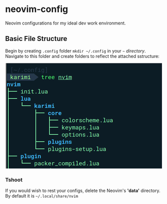 # neovim-config
Neovim configurations for my ideal dev work environment.


## Basic File Structure
Begin by creating `.config` folder `mkdir ~/.config` in your `~` _directory_. Navigate to this folder and create folders to reflect the attached sstructure\:

![Basic File Structure](neovim.png)

### Tshoot
If you would wish to rest your configs, delete the Neovim's **'data'** directory. By default it is `~/.local/share/nvim`

